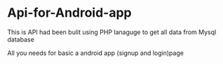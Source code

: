 # Api-for-Android-app
This is API had been bulit using PHP lanaguge to get all data from Mysql database 

All you needs for basic a android app (signup  and login)page 

